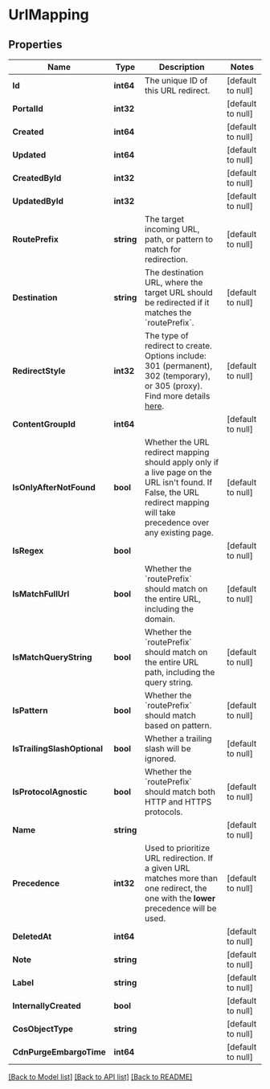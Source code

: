 # UrlMapping

## Properties
Name | Type | Description | Notes
------------ | ------------- | ------------- | -------------
**Id** | **int64** | The unique ID of this URL redirect. | [default to null]
**PortalId** | **int32** |  | [default to null]
**Created** | **int64** |  | [default to null]
**Updated** | **int64** |  | [default to null]
**CreatedById** | **int32** |  | [default to null]
**UpdatedById** | **int32** |  | [default to null]
**RoutePrefix** | **string** | The target incoming URL, path, or pattern to match for redirection. | [default to null]
**Destination** | **string** | The destination URL, where the target URL should be redirected if it matches the &#x60;routePrefix&#x60;. | [default to null]
**RedirectStyle** | **int32** | The type of redirect to create. Options include: 301 (permanent), 302 (temporary), or 305 (proxy). Find more details [here](https://knowledge.hubspot.com/cos-general/how-to-redirect-a-hubspot-page). | [default to null]
**ContentGroupId** | **int64** |  | [default to null]
**IsOnlyAfterNotFound** | **bool** | Whether the URL redirect mapping should apply only if a live page on the URL isn&#x27;t found. If False, the URL redirect mapping will take precedence over any existing page. | [default to null]
**IsRegex** | **bool** |  | [default to null]
**IsMatchFullUrl** | **bool** | Whether the &#x60;routePrefix&#x60; should match on the entire URL, including the domain. | [default to null]
**IsMatchQueryString** | **bool** | Whether the &#x60;routePrefix&#x60; should match on the entire URL path, including the query string. | [default to null]
**IsPattern** | **bool** | Whether the &#x60;routePrefix&#x60; should match based on pattern. | [default to null]
**IsTrailingSlashOptional** | **bool** | Whether a trailing slash will be ignored. | [default to null]
**IsProtocolAgnostic** | **bool** | Whether the &#x60;routePrefix&#x60; should match both HTTP and HTTPS protocols. | [default to null]
**Name** | **string** |  | [default to null]
**Precedence** | **int32** | Used to prioritize URL redirection. If a given URL matches more than one redirect, the one with the **lower** precedence will be used. | [default to null]
**DeletedAt** | **int64** |  | [default to null]
**Note** | **string** |  | [default to null]
**Label** | **string** |  | [default to null]
**InternallyCreated** | **bool** |  | [default to null]
**CosObjectType** | **string** |  | [default to null]
**CdnPurgeEmbargoTime** | **int64** |  | [default to null]

[[Back to Model list]](../README.md#documentation-for-models) [[Back to API list]](../README.md#documentation-for-api-endpoints) [[Back to README]](../README.md)

